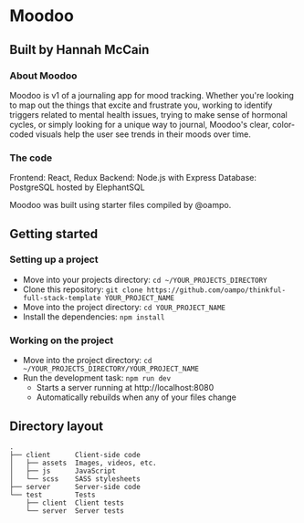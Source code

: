 # Moodoo

## Built by Hannah McCain

### About Moodoo

Moodoo is v1 of a journaling app for mood tracking. Whether you're looking to map out the things that excite and frustrate you, working to identify triggers related to mental health issues, trying to make sense of hormonal cycles, or simply looking for a unique way to journal, Moodoo's clear, color-coded visuals help the user see trends in their moods over time.

### The code

Frontend: React, Redux
Backend: Node.js with Express
Database: PostgreSQL hosted by ElephantSQL

Moodoo was built using starter files compiled by @oampo.

## Getting started

### Setting up a project

* Move into your projects directory: `cd ~/YOUR_PROJECTS_DIRECTORY`
* Clone this repository: `git clone https://github.com/oampo/thinkful-full-stack-template YOUR_PROJECT_NAME`
* Move into the project directory: `cd YOUR_PROJECT_NAME`
* Install the dependencies: `npm install`

### Working on the project

* Move into the project directory: `cd ~/YOUR_PROJECTS_DIRECTORY/YOUR_PROJECT_NAME`
* Run the development task: `npm run dev`
    * Starts a server running at http://localhost:8080
    * Automatically rebuilds when any of your files change

## Directory layout

```
.
├── client      Client-side code
│   ├── assets  Images, videos, etc.
│   ├── js      JavaScript
│   └── scss    SASS stylesheets
├── server      Server-side code
└── test        Tests
    ├── client  Client tests
    └── server  Server tests
```
